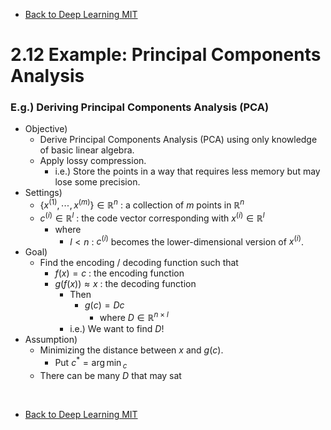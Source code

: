 * [Back to Deep Learning MIT](../../main.md)

# 2.12 Example: Principal Components Analysis

### E.g.) Deriving Principal Components Analysis (PCA) 
- Objective)
  - Derive Principal Components Analysis (PCA) using only knowledge of basic linear algebra.
  - Apply lossy compression.
    - i.e.) Store the points in a way that requires less memory but may lose some precision.
- Settings)
  - $`\lbrace x^{(1)}, \cdots, x^{(m)} \rbrace \in \mathbb{R}^n`$ : a collection of $`m`$ points in $`\mathbb{R}^n`$
  - $`c^{(i)} \in \mathbb{R}^l`$ : the code vector corresponding with $`x^{(i)} \in \mathbb{R}^l`$
    - where
      - $`l \lt n`$ : $`c^{(i)}`$ becomes the lower-dimensional version of $`x^{(i)}`$.
- Goal)
  - Find the encoding / decoding function such that
    - $`f(x) = c`$ : the encoding function
    - $`g(f(x)) \approx x`$ : the decoding function
      - Then 
        - $`g(c) = Dc`$
          - where $`D \in \mathbb{R}^{n\times l}`$
      - i.e.) We want to find $`D`$!
- Assumption)
  - Minimizing the distance between $`x`$ and $`g(c)`$.
    - Put $`\displaystyle c^\ast = {\arg\min}_c {}`$
  - There can be many $`D`$ that may sat














<br>

* [Back to Deep Learning MIT](../../main.md)